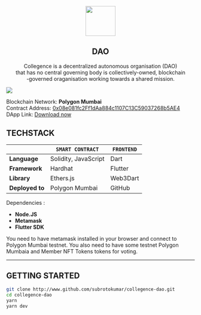 <p align="center">
<img src="./public/earth.png" height="80px">
<h2 align="center"> DAO </h2>

<p align="center">Collegence is a decentralized autonomous organisation (DAO) <br>that has no central governing body is collectively-owned, blockchain<br>-governed oraganisation working towards a shared mission.</p>

<img src="./public/ss.jpg">
</p>

Blockchain Network: **Polygon Mumbai**  
 Contract Address: [0x08e081fc2Ff1dAa884c1107C13C59037268b5AE4](https://mumbai.polygonscan.com/address/0x08e081fc2Ff1dAa884c1107C13C59037268b5AE4#code)  
 DApp Link: [Download now]("#")

## TECHSTACK

|                 | `SMART CONTRACT` | `FRONTEND`               |
| --------------- | ---------------- | ------------------------ |
| **Language**    | Solidity, JavaScript        | Dart              |
| **Framework**   | Hardhat          | Flutter |
| **Library**     | Ethers.js           | Web3Dart |
| **Deployed to** | Polygon Mumbai   | GitHub |

Dependencies :

- **Node.JS**
- **Metamask**
- **Flutter SDK**

You need to have metamask installed in your browser and connect to Polygon Mumbai testnet. You also need to have some testnet Polygon Mumbaia and Member NFT Tokens tokens for voting.

---

## GETTING STARTED

```bash
git clone http://www.github.com/subrotokumar/collegence-dao.git
cd collegence-dao
yarn
yarn dev
```
